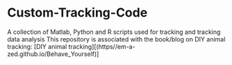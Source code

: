 # Custom-Tracking-Code
A collection of Matlab, Python and R scripts used for tracking and tracking data analysis
This repository is associated with the book/blog on DIY animal tracking:
[DIY animal tracking][(https//em-a-zed.github.io/Behave_Yourself)]
